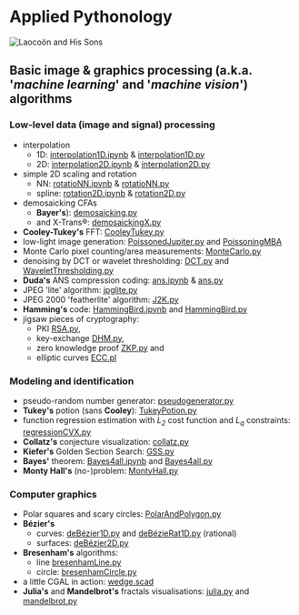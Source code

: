 # Applied Pythonology
![Laocoön and His Sons](https://upload.wikimedia.org/wikipedia/commons/thumb/1/17/Laocoon_Pio-Clementino_Inv1059-1064-1067.jpg/250px-Laocoon_Pio-Clementino_Inv1059-1064-1067.jpg)
## Basic image & graphics processing (a.k.a. '*machine learning*' and '*machine vision*') algorithms
### Low-level data (image and signal) processing
- interpolation
  - 1D: [interpolation1D.ipynb](./interpolation1D.ipynb) & [interpolation1D.py](./interpolation1D.py)
  - 2D: [interpolation2D.ipynb](./interpolation2D.ipynb) & [interpolation2D.py](./interpolation2D.py)
- simple 2D scaling and rotation
    - NN:  [rotatioNN.ipynb](./rotatioNN.ipynb) & [rotatioNN.py](./rotatioNN.py)
    - spline: [rotation2D.ipynb](./rotation2D.ipynb) & [rotation2D.py](./rotation2D.py)
- demosaicking CFAs
  - **Bayer's**): [demosaicking.py](./demosaicking.py)
  -  and X-Trans®: [demosaickingX.py](./demosaickingX.py)
- **Cooley-Tukey's** FFT: [CooleyTukey.py](./CooleyTukey.py)
- low-light image generation: [PoissonedJupiter.py](./PoissonedJupiter.py) and [PoissoningMBA](./PoissoningMBA)
- Monte Carlo pixel counting/area measurements: [MonteCarlo.py](./MonteCarlo.py)
- denoising by DCT or wavelet thresholding: [DCT.py](./dct.py) and [WaveletThresholding.py](./WaveletThresholding.py)
- **Duda's** ANS compression coding:  [ans.ipynb](./ans.ipynb) & [ans.py](./ans.py)
- JPEG 'lite' algorithm: [jpglite.py](./jpglite.py)
- JPEG 2000 'featherlite' algorithm: [J2K.py](./J2K.py)
- **Hamming's** code: [HammingBird.ipynb](./HammingBird.ipynb) and [HammingBird.py](./HammingBird.py)
- jigsaw pieces of cryptography: 
  - PKI [RSA.py](./RSA.py), 
  - key-exchange [DHM.py](./DHM.py), 
  - zero knowledge proof [ZKP.py](./ZKP.py) and 
  - elliptic curves [ECC.pl](./ECC.pl)
### Modeling and identification
- pseudo-random number generator: [pseudogenerator.py](./pseudogenerator.py)
- **Tukey's** potion (sans **Cooley**): [TukeyPotion.py](./TukeyPotion.py)
- function regression estimation with _L<sub>2</sub>_ cost function and _L<sub>q</sub>_ constraints: [regressionCVX.py](./regressionCVX.py)
- **Collatz's** conjecture visualization: [collatz.py](./collatz.py)
- **Kiefer's** Golden Section Search: [GSS.py](./GSS.py)
- **Bayes'** theorem: [Bayes4all.ipynb](./Bayes4all.ipynb) and [Bayes4all.py](./Bayes4all.py)
- **Monty Hall's** (no-)problem: [MontyHall.py](./montyhall.py)
### Computer graphics
- Polar squares and scary circles: [PolarAndPolygon.py](./PolarAndPolygon.py)
- **Bézier's** 
  - curves: [deBézier1D.py](./deBézier1D.py) and [deBézieRat1D.py](./deBézieRat1D.py) (rational)
  - surfaces: [deBézier2D.py](./deBézier2D.py) 
- **Bresenham's** algorithms:
  - line [bresenhamLine.py](./bresenhamLine.py)
  - circle: [bresenhamCircle.py](./bresenhamCircle.py)
- a little CGAL in action: [wedge.scad](./CGAL4All/wedge.scad)
- **Julia's** and **Mandelbrot's** fractals visualisations: [julia.py](./julia.py) and [mandelbrot.py](./mandelbrot.py)
